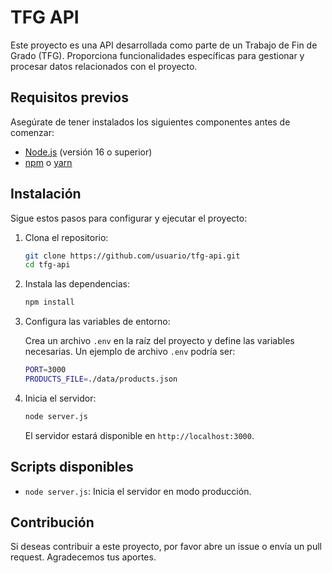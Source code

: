# TFG API

Este proyecto es una API desarrollada como parte de un Trabajo de Fin de Grado (TFG). Proporciona funcionalidades específicas para gestionar y procesar datos relacionados con el proyecto.

## Requisitos previos

Asegúrate de tener instalados los siguientes componentes antes de comenzar:

- [Node.js](https://nodejs.org/) (versión 16 o superior)
- [npm](https://www.npmjs.com/) o [yarn](https://yarnpkg.com/)

## Instalación

Sigue estos pasos para configurar y ejecutar el proyecto:

1. Clona el repositorio:

    ```bash
    git clone https://github.com/usuario/tfg-api.git
    cd tfg-api
    ```

2. Instala las dependencias:

    ```bash
    npm install
    ```

3. Configura las variables de entorno:

    Crea un archivo `.env` en la raíz del proyecto y define las variables necesarias. Un ejemplo de archivo `.env` podría ser:

    ```bash
    PORT=3000
    PRODUCTS_FILE=./data/products.json
    ```

4. Inicia el servidor:

    ```bash
    node server.js
    ```

    El servidor estará disponible en `http://localhost:3000`.

## Scripts disponibles

- `node server.js`: Inicia el servidor en modo producción.

## Contribución

Si deseas contribuir a este proyecto, por favor abre un issue o envía un pull request. Agradecemos tus aportes.
